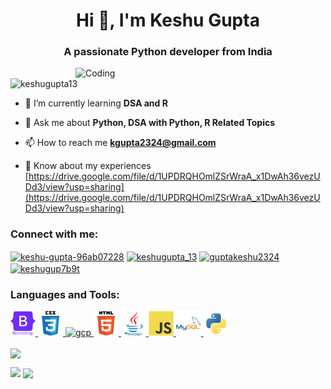 <h1 align="center">Hi 👋, I'm Keshu Gupta</h1>
<h3 align="center">A passionate Python developer from India</h3>

<img align="right" alt="Coding" width="400" src="https://www.google.com/url?sa=i&url=https%3A%2F%2Fgithub.com%2FAnmol-Baranwal%2FCool-GIFs-For-GitHub&psig=AOvVaw1mbL-YuYPyzAkCRjrdJaP1&ust=1712519003372000&source=images&cd=vfe&opi=89978449&ved=0CBEQjRxqFwoTCKjUk9KsroUDFQAAAAAdAAAAABAo">
<p align="left"> <img src="https://komarev.com/ghpvc/?username=keshugupta13&label=Profile%20views&color=0e75b6&style=flat" alt="keshugupta13" /> </p>

- 🌱 I’m currently learning **DSA and R**

- 💬 Ask me about **Python, DSA with Python, R Related Topics**

- 📫 How to reach me **kgupta2324@gmail.com**

- 📄 Know about my experiences [https://drive.google.com/file/d/1UPDRQHOmlZSrWraA_x1DwAh36vezUDd3/view?usp=sharing](https://drive.google.com/file/d/1UPDRQHOmlZSrWraA_x1DwAh36vezUDd3/view?usp=sharing)

<h3 align="left">Connect with me:</h3>
<p align="left">
<a href="https://linkedin.com/in/keshu-gupta-96ab07228" target="blank"><img align="center" src="https://raw.githubusercontent.com/rahuldkjain/github-profile-readme-generator/master/src/images/icons/Social/linked-in-alt.svg" alt="keshu-gupta-96ab07228" height="30" width="40" /></a>
<a href="https://instagram.com/keshugupta_13" target="blank"><img align="center" src="https://raw.githubusercontent.com/rahuldkjain/github-profile-readme-generator/master/src/images/icons/Social/instagram.svg" alt="keshugupta_13" height="30" width="40" /></a>
<a href="https://www.leetcode.com/guptakeshu2324" target="blank"><img align="center" src="https://raw.githubusercontent.com/rahuldkjain/github-profile-readme-generator/master/src/images/icons/Social/leet-code.svg" alt="guptakeshu2324" height="30" width="40" /></a>
<a href="https://auth.geeksforgeeks.org/user/keshugup7b9t" target="blank"><img align="center" src="https://raw.githubusercontent.com/rahuldkjain/github-profile-readme-generator/master/src/images/icons/Social/geeks-for-geeks.svg" alt="keshugup7b9t" height="30" width="40" /></a>
</p>

<h3 align="left">Languages and Tools:</h3>
<p align="left"> <a href="https://getbootstrap.com" target="_blank" rel="noreferrer"> <img src="https://raw.githubusercontent.com/devicons/devicon/master/icons/bootstrap/bootstrap-plain-wordmark.svg" alt="bootstrap" width="40" height="40"/> </a> <a href="https://www.w3schools.com/css/" target="_blank" rel="noreferrer"> <img src="https://raw.githubusercontent.com/devicons/devicon/master/icons/css3/css3-original-wordmark.svg" alt="css3" width="40" height="40"/> </a> <a href="https://cloud.google.com" target="_blank" rel="noreferrer"> <img src="https://www.vectorlogo.zone/logos/google_cloud/google_cloud-icon.svg" alt="gcp" width="40" height="40"/> </a> <a href="https://www.w3.org/html/" target="_blank" rel="noreferrer"> <img src="https://raw.githubusercontent.com/devicons/devicon/master/icons/html5/html5-original-wordmark.svg" alt="html5" width="40" height="40"/> </a> <a href="https://www.java.com" target="_blank" rel="noreferrer"> <img src="https://raw.githubusercontent.com/devicons/devicon/master/icons/java/java-original.svg" alt="java" width="40" height="40"/> </a> <a href="https://developer.mozilla.org/en-US/docs/Web/JavaScript" target="_blank" rel="noreferrer"> <img src="https://raw.githubusercontent.com/devicons/devicon/master/icons/javascript/javascript-original.svg" alt="javascript" width="40" height="40"/> </a> <a href="https://www.mysql.com/" target="_blank" rel="noreferrer"> <img src="https://raw.githubusercontent.com/devicons/devicon/master/icons/mysql/mysql-original-wordmark.svg" alt="mysql" width="40" height="40"/> </a> <a href="https://www.python.org" target="_blank" rel="noreferrer"> <img src="https://raw.githubusercontent.com/devicons/devicon/master/icons/python/python-original.svg" alt="python" width="40" height="40"/> </a> </p>

<p><img align="center" src="https://github-readme-stats.vercel.app/api/top-langs/?username=keshugupta13&theme=city_light&hide_border=false&include_all_commits=true&count_private=false&layout=compact" /></p>

<p><img align="left" src="https://github-readme-stats.vercel.app/api?username=keshugupta13&theme=city_light&hide_border=false&include_all_commits=true&count_private=false" /></p>

<p>&nbsp;<img align="center" src="https://github-readme-streak-stats.herokuapp.com/?user=keshugupta13&theme=city_light&hide_border=false" /></p>
